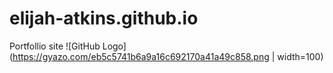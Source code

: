 # elijah-atkins.github.io
Portfollio site
![GitHub Logo](https://gyazo.com/eb5c5741b6a9a16c692170a41a49c858.png | width=100)
